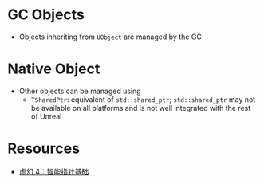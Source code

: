 # GC Objects

- Objects inheriting from `UObject` are managed by the GC

# Native Object

- Other objects can be managed using
  - `TSharedPtr`: equivalent of `std::shared_ptr`; `std::shared_ptr` may not be
    available on all platforms and is not well integrated with the rest of
    Unreal

# Resources

- [虚幻 4：智能指针基础](https://zhuanlan.zhihu.com/p/94198883)
